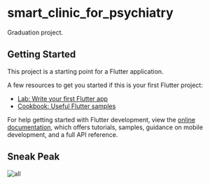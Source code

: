 # smart_clinic_for_psychiatry

Graduation project.

## Getting Started

This project is a starting point for a Flutter application.

A few resources to get you started if this is your first Flutter project:

- [Lab: Write your first Flutter app](https://docs.flutter.dev/get-started/codelab)
- [Cookbook: Useful Flutter samples](https://docs.flutter.dev/cookbook)

For help getting started with Flutter development, view the
[online documentation](https://docs.flutter.dev/), which offers tutorials,
samples, guidance on mobile development, and a full API reference.

## Sneak Peak
![all](https://github.com/StriiderII/smart_clinic_for_psychiatry/assets/125565159/9467c5f4-d394-471a-8355-26d4b18190b6)
